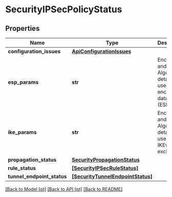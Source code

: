 # SecurityIPSecPolicyStatus

## Properties
Name | Type | Description | Notes
------------ | ------------- | ------------- | -------------
**configuration_issues** | [**ApiConfigurationIssues**](ApiConfigurationIssues.md) |  | [optional] 
**esp_params** | **str** | Encryption and Algorithm details used for encrypting data traffic (ESP). | [optional] 
**ike_params** | **str** | Encryption and Algorithm details used for IKEv2 key exchange. | [optional] 
**propagation_status** | [**SecurityPropagationStatus**](SecurityPropagationStatus.md) |  | [optional] 
**rule_status** | [**[SecurityIPSecRuleStatus]**](SecurityIPSecRuleStatus.md) |  | [optional] 
**tunnel_endpoint_status** | [**[SecurityTunnelEndpointStatus]**](SecurityTunnelEndpointStatus.md) |  | [optional] 

[[Back to Model list]](../README.md#documentation-for-models) [[Back to API list]](../README.md#documentation-for-api-endpoints) [[Back to README]](../README.md)


